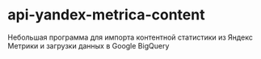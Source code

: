 # api-yandex-metrica-content
Небольшая программа для импорта контентной статистики из Яндекс Метрики и загрузки данных в Google BigQuery
